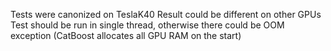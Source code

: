 Tests were canonized on TeslaK40
Result could be different on other GPUs
Test should be run in single thread, otherwise there could be OOM exception (CatBoost allocates all GPU RAM on the start)
